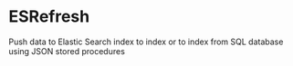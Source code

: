 # ESRefresh
Push data to Elastic Search index to index or to index from SQL database using JSON stored procedures
